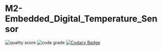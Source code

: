 # M2-Embedded_Digital_Temperature_Sensor
![quality score](https://api.codiga.io/project/30298/score/svg)
![code grade](https://api.codiga.io/project/30298/status/svg)
[![Codacy Badge](https://app.codacy.com/project/badge/Grade/369bd93d1b76499a8f3c1b83c9f1bd7b)](https://www.codacy.com/gh/Sabitha99/M2-Embedded_Digital_Temperature_Sensor/dashboard?utm_source=github.com&amp;utm_medium=referral&amp;utm_content=Sabitha99/M2-Embedded_Digital_Temperature_Sensor&amp;utm_campaign=Badge_Grade)
